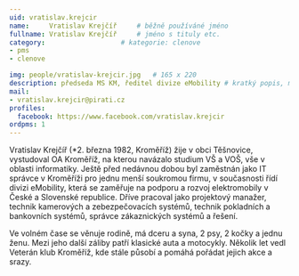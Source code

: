 ```yaml
---
uid: vratislav.krejcir
name:     Vratislav Krejčíř  	# běžně používáné jméno
fullname: Vratislav Krejčíř  	# jméno s tituly etc.
category:                   # kategorie: clenove
- pms
- clenove

img: people/vratislav-krejcir.jpg   # 165 x 220
description: předseda MS KM, ředitel divize eMobility # kratký popis, max 160 znaků
mail:
- vratislav.krejcir@pirati.cz
profiles:
  facebook: https://www.facebook.com/vratislav.krejcir
ordpms: 1
---
```


Vratislav Krejčíř (*2. března 1982, Kroměříž) žije v obci Těšnovice, vystudoval OA Kroměříž, na kterou navázalo studium VŠ a VOŠ, vše v oblasti informatiky. Ještě před nedávnou dobou byl zaměstnán jako IT správce v Kroměříži pro jednu menší soukromou firmu, v současnosti řídí divizi eMobility, která se zaměřuje na podporu a rozvoj elektromobily v České a Slovenské republice. Dříve pracoval jako projektový manažer, technik kamerových a zebezpečovacích systémů, technik pokladních a bankovních systémů, správce zákaznických systémů a řešení. 

Ve volném čase se věnuje rodině, má dceru a syna, 2 psy, 2 kočky a jednu ženu. Mezi jeho další záliby patří klasické auta a motocykly. Několik let vedl Veterán klub Kroměříž, kde stále působí a pomáhá pořádat jejich akce a srazy.
